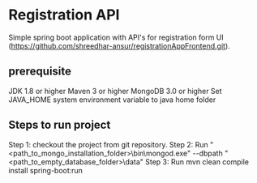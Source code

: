 # Registration API
  Simple spring boot application with API's for registration form UI (https://github.com/shreedhar-ansur/registrationAppFrontend.git).

## prerequisite
  JDK 1.8 or higher
  Maven 3 or higher
  MongoDB 3.0 or higher
  Set JAVA_HOME system environment variable to java home folder
 
## Steps to run project
  Step 1: checkout the project from git repository.
  Step 2: Run "<path_to_mongo_installation_folder>\bin\mongod.exe" --dbpath "<path_to_empty_database_folder>\data"
  Step 3: Run mvn clean compile install spring-boot:run
